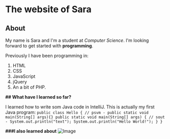 # The website of Sara

## About
My name is Sara and I'm a student at _Computer Science_.
I'm looking forward to get started with **programming**. 

Previously I have been programming in:
1. HTML
2. CSS
3. JavaScript
4. jQuery 
5. An a bit of PHP.


**## What have I learned so far?**

I learned how to write som Java code in IntelliJ. 
This is actually my first Java program:
`
public class Hello {
    // psvm - public static void main(String[] args){}
    public static void main(String[] args) {
        // sout - System.out.println("text");
        System.out.println("Hello World!");
    }
}
`

**###I also learned about** 
![Image](https://media.giphy.com/media/du3J3cXyzhj75IOgvA/giphy.gif)

